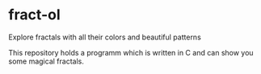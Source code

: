 # fract-ol
Explore fractals with all their colors and beautiful patterns

This repository holds a programm which is written in C and can show you some magical fractals.

